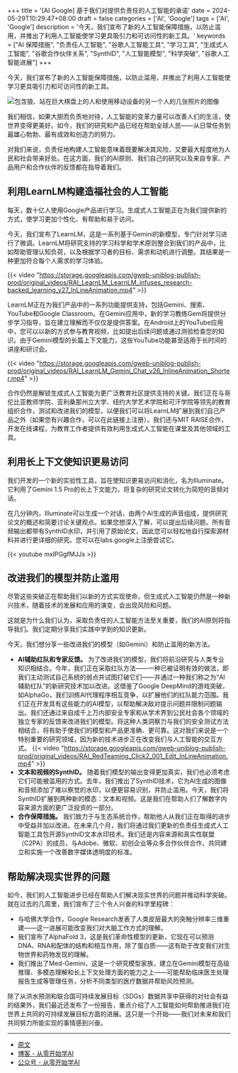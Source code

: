 +++
title = '[AI Google] 基于我们对提供负责任的人工智能的承诺'
date = 2024-05-29T10:29:47+08:00
draft = false
categories = ['AI', 'Google']
tags = ['AI', 'Google']
description = '今天，我们宣布了新的人工智能保障措施，以防止滥用，并推出了利用人工智能使学习更具吸引力和可访问性的新工具。'
keywords = ["AI 保障措施", "负责任人工智能", "谷歌人工智能工具", "学习工具", "生成式人工智能", "谷歌合作伙伴关系", "SynthID", "人工智能模型", "科学突破", "谷歌人工智能进展"]
+++

今天，我们宣布了新的人工智能保障措施，以防止滥用，并推出了利用人工智能使学习更具吸引力和可访问性的新工具。

![包含狼、站在巨大棋盘上的人和使用移动设备的另一个人的几张照片的图像](https://storage.googleapis.com/gweb-uniblog-publish-prod/images/RAI_Hero.width-1200.format-webp.webp)

我们相信，如果大胆而负责地对待，人工智能的变革力量可以改善人们的生活，使世界变得更美好。如今，我们的研究和产品已经在帮助全球人民——从日常任务到最雄心勃勃、最有成效和创造力的努力。

对我们来说，负责任地构建人工智能意味着既要解决其风险，又要最大程度地为人民和社会带来好处。在这方面，我们的AI原则、我们自己的研究以及来自专家、产品用户和合作伙伴的反馈都在指导着我们。

## 利用LearnLM构建造福社会的人工智能
每天，数十亿人使用Google产品进行学习。生成式人工智能正在为我们提供新的方式，使学习更加个性化、有帮助和易于访问。

今天，我们宣布了LearnLM，这是一系列基于Gemini的新模型，专门针对学习进行了微调。LearnLM将研究支持的学习科学和学术原则整合到我们的产品中，比如帮助管理认知负荷，以及根据学习者的目标、需求和动机进行调整。其结果是一种更加符合每个人需求的学习体验。

{{< video "https://storage.googleapis.com/gweb-uniblog-publish-prod/original_videos/RAI_LearnLM_LearnLM_infuses_research-backed_learning_v27_InLineAnimation.mp4" >}}

LearnLM正在为我们产品中的一系列功能提供支持，包括Gemini、搜索、YouTube和Google Classroom。在Gemini应用中，新的学习教练Gem将提供分步学习指导，旨在建立理解而不仅仅是提供答案。在Android上的YouTube应用中，您可以以新的方式参与教育视频，比如提出后续问题或通过测验检查您的知识。由于Gemini模型的长篇上下文能力，这些YouTube功能甚至适用于长时间的讲座和研讨会。

{{< video "https://storage.googleapis.com/gweb-uniblog-publish-prod/original_videos/RAI_LearnLM_Gemini_Chat_v26_InlineAnimation_Shorter.mp4" >}}

合作仍然是解锁生成式人工智能为更广泛教育社区提供支持的关键。我们正在与哥伦比亚教师学院、亚利桑那州立大学、纽约大学艺术学院和可汗学院等领先的教育组织合作，测试和改进我们的模型，以便我们可以将LearnLM扩展到我们自己产品之外（如果您有兴趣合作，可以在此链接上注册）。我们还与MIT RAISE合作，开发在线课程，为教育工作者提供有效利用生成式人工智能在课堂及其他领域的工具。

## 利用长上下文使知识更易访问
我们开发的一个新的实验性工具，旨在使知识更易访问和消化，名为Illuminate。它利用了Gemini 1.5 Pro的长上下文能力，将复杂的研究论文转化为简短的音频对话。

在几分钟内，Illuminate可以生成一个对话，由两个AI生成的声音组成，提供研究论文的概述和简要讨论关键观点。如果您想深入了解，可以提出后续问题。所有音频输出都带有SynthID水印，并引用了原始论文，因此您可以轻松地自行探索源材料并进行更详细的研究。您可以在labs.google上注册尝试它。

{{< youtube mxlPGgfMJJs >}}

## 改进我们的模型并防止滥用
尽管这些突破正在帮助我们以新的方式实现使命，但生成式人工智能仍然是一种新兴技术，随着技术的发展和应用的演变，会出现风险和问题。

这就是为什么我们认为，采取负责任的人工智能方法至关重要，我们的AI原则将指导我们。我们定期分享我们实践中学到的知识更新。

今天，我们想分享一些改进我们的模型（如Gemini）和防止滥用的新方法。

- **AI辅助红队和专家反馈。** 为了改进我们的模型，我们将前沿研究与人类专业知识相结合。今年，我们正在采取红队方法——一种已被证明有效的做法，即我们主动测试自己系统的弱点并试图打破它们——并通过一种我们称之为“AI辅助红队”的新研究技术加以改进。这借鉴了Google DeepMind的游戏突破，如AlphaGo，我们训练AI代理程序相互竞争，以扩展他们的红队能力范围。我们正在开发具有这些能力的AI模型，以帮助解决敌对提示问题并限制问题输出。我们还通过来自成千上万内部安全专家和从学术界到公民社会各个领域的独立专家的反馈来改进我们的模型。将这种人类洞察力与我们的安全测试方法相结合，将有助于使我们的模型和产品更准确、更可靠。这对我们来说是一个特别重要的研究领域，因为新的技术进步正在改变我们与人工智能的交互方式。
{{< video "https://storage.googleapis.com/gweb-uniblog-publish-prod/original_videos/RAI_RedTeaming_Click2_001_Edit_InLineAnimation.mp4" >}}
- **文本和视频的SynthID。** 随着我们模型的输出变得更加真实，我们也必须考虑它们可能被滥用的方式。去年，我们推出了SynthID技术，它为AI生成的图像和音频添加了难以察觉的水印，以便更容易识别，并防止滥用。今天，我们将SynthID扩展到两种新的模态：文本和视频。这是我们在帮助人们了解数字内容来源方面的更广泛投资的一部分。
- **合作保障措施。** 我们致力于与生态系统合作，帮助他人从我们正在取得的进步中受益并加以改进。在未来几个月，我们将通过我们更新的负责任生成式人工智能工具包开源SynthID文本水印技术。我们还是内容来源和真实性联盟（C2PA）的成员，与Adobe、微软、初创企业等众多合作伙伴合作，共同建立和实施一个改善数字媒体透明度的标准。

## 帮助解决现实世界的问题
如今，我们的人工智能进步已经在帮助人们解决现实世界的问题并推动科学突破。就在过去的几周里，我们宣布了三个令人兴奋的科学里程碑：

- 与哈佛大学合作，Google Research发表了人类皮层最大的突触分辨率三维重建——这一进展可能改变我们对大脑工作方式的理解。
- 我们宣布了AlphaFold 3，这是我们革命性模型的更新，它现在可以预测DNA、RNA和配体的结构和相互作用，除了蛋白质——这有助于改变我们对生物世界和药物发现的理解。
- 我们推出了Med-Gemini，这是一个研究模型家族，建立在Gemini模型在高级推理、多模态理解和长上下文处理方面的能力之上——可能帮助临床医生处理报告生成等管理任务，分析不同类型的医疗数据并帮助风险预测。

除了从洪水预测和联合国可持续发展目标（SDGs）数据共享中获得的对社会有益的结果外，我们最近还发布了一份报告，重点介绍了人工智能如何帮助推进我们在世界上共同的可持续发展目标方面的进展。这只是一个开始——我们对未来和我们共同努力所能实现的事情感到兴奋。

---

- [原文](https://blog.google/technology/ai/google-responsible-ai-commitment-update/)
- [博客 - 从零开始学AI](https://blog.aihub2022.top/post/ai-google-responsible-ai-commitment-update/)
- [公众号 - 从零开始学AI](https://mp.weixin.qq.com/s?__biz=MzA3MDIyNTgzNA==&mid=2649977269&idx=1&sn=38916bb60bd7c22d9f4d78f1e0eaa375&chksm=86c7cb70b1b04266892ef376e9ebd6a4779112db50cf24bc0e8e2e51fa3783c224bfe2f626d4#rd)
<!-- - [CSDN - 从零开始学AI](...) -->
<!-- - [掘金 - 从零开始学AI](...) -->
<!-- - [知乎 - 从零开始学AI](...) -->
<!-- - [阿里云 - 从零开始学AI](...) -->
<!-- - [腾讯云 - 从零开始学AI](...) -->
